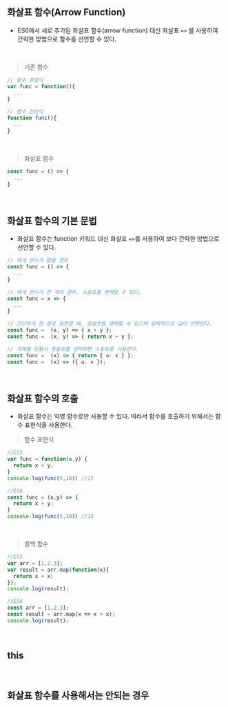 ##  화살표 함수(Arrow Function)
- ES6에서 새로 추가된 화살표 함수(arrow function) 대신 화살표 ```=>``` 를 사용하여 간략한 방법으로 함수를 선언할 수 있다.

<br>

> 기존 함수 
```javascript
// 함수 표현식
var func = function(){
  ...
}

```

```javascript
// 함수 선언식
function func(){
  ...
}

```
<br>

> 화살표 함수
```javascript
const func = () => {
  ...
}

```

<br>

## 화살표 함수의 기본 문법
- 화살표 함수는 function 키워드 대신 화살표 ```=>```를 사용하여 보다 간략한 방법으로 선언할 수 있다. 

```javascript
// 매개 변수가 없을 경우
const func = () => {
  ...
}

// 매개 변수가 한 개의 경우, 소괄호를 생략할 수 있다.
const func = x => {
  ...
}

// 간단하게 한 줄로 표현할 때, 중괄호를 생략할 수 있으며 암묵적으로 값이 반환된다.
const func =  (x, y) => { x + y };
const func =  (x, y) => { return x + y };

// 객체를 반환시 중괄호를 생략하면 소괄호를 사용한다. 
const func =  (x) => { return { a: x } };
const func =  (x) => ({ a: x });

```

<br> 

## 화살표 함수의 호출
- 화살표 함수는 익명 함수로만 사용할 수 있다. 따라서 함수를 호출하기 위해서는 함수 표현식을 사용한다. 

> 함수 표현식
```javascript
//ES5
var func = function(x,y) {
  return x + y;
}
console.log(func(5,10)) //15

```

```javascript
//ES6
const func = (x,y) => {
  return x + y;
}
console.log(func(5,10)) //15

```

<br>

> 콜백 함수
```javascript
//ES5
var arr = [1,2,3];
var result = arr.map(function(x){
  return x + x;
});
console.log(result);

```

```javascript
//ES6
const arr = [1,2,3];
const result = arr.map(x => x + x);
console.log(result);

```

<br> 

## this



<br>

## 화살표 함수를 사용해서는 안되는 경우






